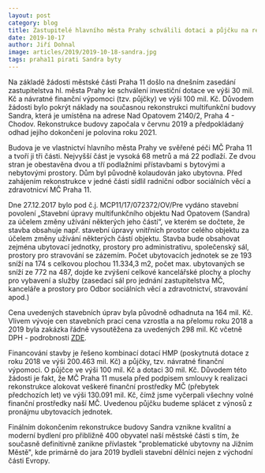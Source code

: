 ```yaml
---
layout: post
category: blog
title: Zastupitelé hlavního města Prahy schválili dotaci a půjčku na rekonstrukci budovy Sandra
date: 2019-10-17
author: Jiří Dohnal
image: articles/2019/2019-10-18-sandra.jpg
tags: praha11 pirati Sandra byty
---
```



Na základě žádosti městské části Praha 11 došlo na dnešním zasedání zastupitelstva hl. města Prahy ke schválení investiční dotace ve výši 30 mil. Kč a návratné finanční výpomoci (tzv. půjčky) ve výši 100 mil. Kč. Důvodem žádosti bylo pokrýt náklady na současnou rekonstrukci multifunkční budovy Sandra, která je umístěna na adrese Nad Opatovem 2140/2, Praha 4 - Chodov. Rekonstrukce budovy započala v červnu 2019 a předpokládaný odhad jejího dokončení je polovina roku 2021.

Budova je ve vlastnictví hlavního města Prahy ve svěřené péči MČ Praha 11 a tvoří ji tři části. Nejvyšší část je vysoká 68 metrů a má 22 podlaží. Ze dvou stran je obestavěna dvou a tří podlažními přístavbami s bytovými a nebytovými prostory. Dům byl původně kolaudován jako ubytovna. Před zahájením rekonstrukce v jedné části sídlil radniční odbor sociálních věcí a zdravotnicví MČ Praha 11.

Dne 27.12.2017 bylo pod č.j. MCP11/17/072372/OV/Pre vydáno stavební povolení „Stavební úpravy multifunkčního objektu Nad Opatovem (Sandra) za účelem změny užívání některých jeho částí“, ve kterém se dočtete, že stavba obsahuje např. stavební úpravy vnitřních prostor celého objektu za účelem změny užívání některých částí objektu. Stavba bude obsahovat zejména ubytovací jednotky, prostory pro administrativu, společenský sál, prostory pro stravování se zázemím. Počet ubytovacích jednotek se ze 193 sníží na 174 s celkovou plochou 11.334,3 m2, počet max. ubytovaných se sníží ze 772 na 487, dojde ke zvýšení celkové kancelářské plochy a plochy pro vybavení a služby (zasedací sál pro jednání zastupitelstva MČ, kanceláře a prostory pro Odbor sociálních věcí a zdravotnictví, stravování apod.)

Cena uvedených stavebních úprav byla původně odhadnuta na 164 mil. Kč. Vlivem vývoje cen stavebních prací cena vzrostla a na přelomu roku 2018 a 2019 byla zakázka řádně vysoutěžena za uvedených 298 mil. Kč včetně DPH - podrobnosti [ZDE](https://www.etendry.cz/detail/268708-Stavebni-upravy-objektu-Nad-Opatovem-2140-Praha-4.html).

Financování stavby je řešeno kombinací dotací HMP (poskytnutá dotace z roku 2018 ve výši 200.463 mil. Kč) a půjčky, tzv. návratné finanční výpomoci. O půjčce ve výši 100 mil. Kč a dotaci 30 mil. Kč. Důvodem této žádosti je fakt, že MČ Praha 11 musela před podpisem smlouvy k realizaci rekonstrukce alokovat veškeré finanční prostředky MČ (přebytek předchozích let) ve výši 130.091 mil. Kč, čímž jsme vyčerpali všechny volné finanční prostředky naší MČ. Uvedenou půjčku budeme splácet z výnosů z pronájmu ubytovacích jednotek.

Finálním dokončením rekonstrukce budovy Sandra vznikne kvalitní a moderní bydlení pro přibližně 400 obyvatel naší městské části s tím, že současně definitivně zanikne přívlastek "problematické ubytovny na Jižním Městě", kde primárně do jara 2019 bydleli stavební dělníci nejen z východní části Evropy.
